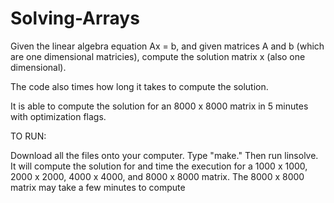 # Solving-Arrays

Given the linear algebra equation Ax = b, and given matrices A and b (which are one dimensional matricies), compute the solution matrix x (also one dimensional). 

The code also times how long it takes to compute the solution. 

It is able to compute the solution for an 8000 x 8000 matrix in 5 minutes with optimization flags.

TO RUN:

Download all the files onto your computer. Type "make." Then run linsolve. It will compute the solution for and time the execution for a 1000 x 1000, 2000 x 2000, 4000 x 4000, and 8000 x 8000 matrix. The 8000 x 8000 matrix may take a few minutes to compute
